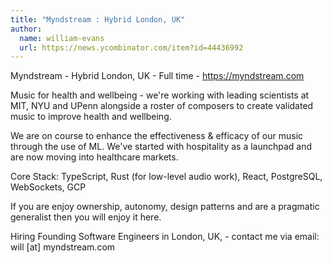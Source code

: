 ```yaml
---
title: "Myndstream : Hybrid London, UK"
author:
  name: william-evans
  url: https://news.ycombinator.com/item?id=44436992
---
```

Myndstream - Hybrid London, UK - Full time - <a href="https:&#x2F;&#x2F;myndstream.com" rel="nofollow">https:&#x2F;&#x2F;myndstream.com</a>

Music for health and wellbeing - we&#x27;re working with leading scientists at MIT, NYU and UPenn alongside a roster of composers to create validated music to improve health and wellbeing.

We are on course to enhance the effectiveness &amp; efficacy of our music through the use of ML. We&#x27;ve started with hospitality as a launchpad and are now moving into healthcare markets.

Core Stack: TypeScript, Rust (for low-level audio work), React, PostgreSQL, WebSockets, GCP

If you are enjoy ownership, autonomy, design patterns and are a pragmatic generalist then you will enjoy it here.

Hiring Founding Software Engineers in London, UK, - contact me via email: will [at] myndstream.com
<JobApplication />
